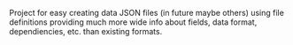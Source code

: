 Project for easy creating data JSON files (in future maybe others)
using file definitions providing much more wide info about fields, data format,
dependiencies, etc. than existing formats.